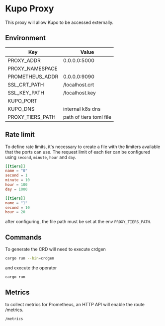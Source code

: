 # Kupo Proxy

This proxy will allow Kupo to be accessed externally.

## Environment

| Key              | Value                   |
| ---------------- | ----------------------- |
| PROXY_ADDR       | 0.0.0.0:5000            |
| PROXY_NAMESPACE  |                         |
| PROMETHEUS_ADDR  | 0.0.0.0:9090            |
| SSL_CRT_PATH     | /localhost.crt          |
| SSL_KEY_PATH     | /localhost.key          |
| KUPO_PORT        |                         |
| KUPO_DNS         | internal k8s dns        |
| PROXY_TIERS_PATH | path of tiers toml file |

## Rate limit
To define rate limits, it's necessary to create a file with the limiters available that the ports can use. The request limit of each tier can be configured using `second`, `minute`, `hour` and `day`.

```toml
[[tiers]]
name = "0"
second = 1
minute = 10
hour = 100
day = 1000

[[tiers]]
name = "1"
second = 10
hour = 20
```

after configuring, the file path must be set at the env `PROXY_TIERS_PATH`.


## Commands

To generate the CRD will need to execute crdgen

```bash
cargo run --bin=crdgen
```

and execute the operator

```bash
cargo run
```

## Metrics

to collect metrics for Prometheus, an HTTP API will enable the route /metrics.

```
/metrics
```
